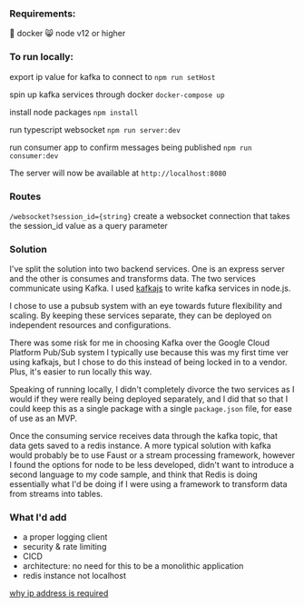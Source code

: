 
### Requirements:
 📇 docker
 😸 node v12 or higher


### To run locally:
export ip value for kafka to connect to
`npm run setHost`

spin up kafka services through docker
`docker-compose up`

install node packages
`npm install`

run typescript websocket
`npm run server:dev`

run consumer app to confirm messages being published
`npm run consumer:dev`

The server will now be available at `http://localhost:8080`


### Routes
`/websocket?session_id={string}`
create a websocket connection that takes the session_id value as a query parameter


### Solution
I've split the solution into two backend services. One is an express server and the other is consumes and transforms data. The two services communicate using Kafka. I used [kafkajs](https://kafka.js.org/) to write kafka services in node.js.

I chose to use a pubsub system with an eye towards future flexibility and scaling. By keeping these services separate, they can be deployed on independent resources and configurations.

There was some risk for me in choosing Kafka over the Google Cloud Platform Pub/Sub system I typically use because this was my first time ver using kafkajs, but I chose to do this instead of being locked in to a vendor. Plus, it's easier to run locally this way.

Speaking of running locally, I didn't completely divorce the two services as I would if they were really being deployed separately, and I did that so that I could keep this as a single package with a single `package.json` file, for ease of use as an MVP.

Once the consuming service receives data through the kafka topic, that data gets saved to a redis instance. A more typical solution with kafka would probably be to use Faust or a stream processing framework, however I found the options for node to be less developed, didn't want to introduce a second language to my code sample, and think that Redis is doing essentially what I'd be doing if I were using a framework to transform data from streams into tables.

### What I'd add
- a proper logging client
- security & rate limiting
- CICD
- architecture: no need for this to be a monolithic application
- redis instance not localhost





[why ip address is required](https://github.com/wurstmeister/kafka-docker/wiki/Connectivity)
